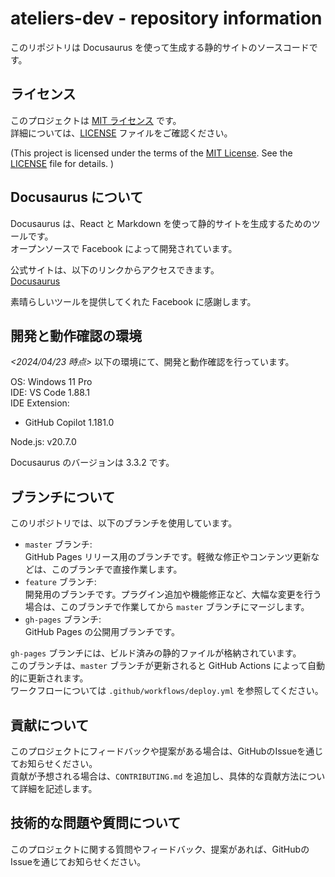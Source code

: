 # ateliers-dev - repository information

このリポジトリは Docusaurus を使って生成する静的サイトのソースコードです。

## ライセンス

このプロジェクトは [MIT ライセンス](LICENSE) です。  
詳細については、[LICENSE](LICENSE) ファイルをご確認ください。  
  
(This project is licensed under the terms of the [MIT License](LICENSE). See the [LICENSE](LICENSE) file for details. )

## Docusaurus について

Docusaurus は、React と Markdown を使って静的サイトを生成するためのツールです。  
オープンソースで Facebook によって開発されています。

公式サイトは、以下のリンクからアクセスできます。  
[Docusaurus](https://docusaurus.io/)

素晴らしいツールを提供してくれた Facebook に感謝します。

## 開発と動作確認の環境

*<2024/04/23 時点>*
以下の環境にて、開発と動作確認を行っています。

OS: Windows 11 Pro  
IDE: VS Code 1.88.1  
IDE Extension:

* GitHub Copilot 1.181.0

Node.js: v20.7.0

Docusaurus のバージョンは 3.3.2 です。

## ブランチについて

このリポジトリでは、以下のブランチを使用しています。

* `master` ブランチ:  
GitHub Pages リリース用のブランチです。軽微な修正やコンテンツ更新などは、このブランチで直接作業します。
* `feature` ブランチ:  
開発用のブランチです。プラグイン追加や機能修正など、大幅な変更を行う場合は、このブランチで作業してから `master` ブランチにマージします。
* `gh-pages` ブランチ:  
GitHub Pages の公開用ブランチです。

`gh-pages` ブランチには、ビルド済みの静的ファイルが格納されています。  
このブランチは、`master` ブランチが更新されると GitHub Actions によって自動的に更新されます。  
ワークフローについては `.github/workflows/deploy.yml` を参照してください。

## 貢献について

このプロジェクトにフィードバックや提案がある場合は、GitHubのIssueを通じてお知らせください。  
貢献が予想される場合は、`CONTRIBUTING.md` を追加し、具体的な貢献方法について詳細を記述します。

## 技術的な問題や質問について

このプロジェクトに関する質問やフィードバック、提案があれば、GitHubのIssueを通じてお知らせください。
